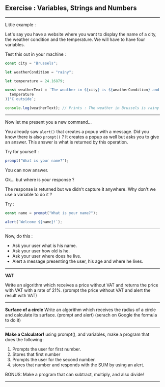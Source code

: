 ## Exercise : Variables, Strings and Numbers

---

Little example :

Let's say you have a website where you want to display the name of a city, the weather condition and the temperature. We will have to have four variables.

Test this out in your machine :

```js
const city = "Brussels";

let weatherCondition = "rainy";

let temperature = 24.16879;

const weatherText = `The weather in ${city} is ${weatherCondition} and it's ${parseInt(
  temperature
)}°C outside`;

console.log(weatherText); // Prints : The weather in Brussels is rainy and it's 24°C outside.
```

---

Now let me present you a new command...

You already saw `alert()` that creates a popup with a message.
Did you know there is also `prompt()` ? It creates a popup as well but asks you to give an answer. This answer is what is returned by this operation.

Try for yourself :

```js
prompt("What is your name?");
```

You can now answer.

Ok... but where is your response ?

The response is returned but we didn't capture it anywhere. Why don't we use a variable to do it ?

Try :

```js
const name = prompt("What is your name?");

alert(`Welcome ${name}!`);
```

---

Now, do this :

- Ask your user what is his name.
- Ask your user how old is he.
- Ask your user where does he live.
- Alert a message presenting the user, his age and where he lives.

---

**VAT**

Write an algorithm which receives a price without VAT and returns the price with VAT with a rate of 21%. (prompt the price without VAT and alert the result with VAT)

---

**Surface of a circle**
Write an algorithm which receives the radius of a circle and calculate its surface. (prompt and alert) (serach on Google the formula to do it)

---

**Make a Calculator!** using prompt(), and variables, make a program that does the following:

1. Prompts the user for first number.
2. Stores that first number
3. Prompts the user for the second number.
4. stores that number and responds with the SUM by using an alert.

BONUS: Make a program that can subtract, multiply, and also divide!

---
